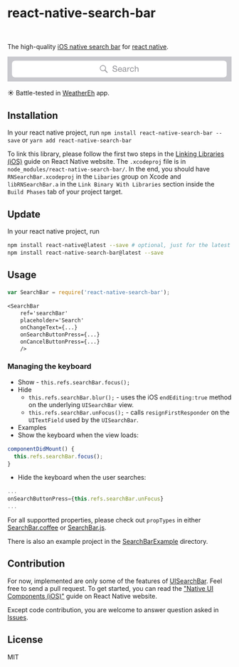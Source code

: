 # react-native-search-bar

<a href="https://www.npmjs.com/package/react-native-search-bar"><img src="https://badge.fury.io/js/react-native-search-bar.svg" alt="" height="18"></a>

The high-quality [iOS native search bar](https://developer.apple.com/documentation/uikit/uisearchbar) for [react native](https://facebook.github.io/react-native/).

<img src=".github/SearchBar.png"/>

:sunny: Battle-tested in [WeatherEh](https://itunes.apple.com/us/app/id1112813447) app.

## Installation

In your react native project, run `npm install react-native-search-bar --save`
or `yarn add react-native-search-bar`

To link this library, please follow the first two steps in the
[Linking Libraries (iOS)](http://facebook.github.io/react-native/docs/linking-libraries-ios.html)
guide on React Native website. The `.xcodeproj` file is in
`node_modules/react-native-search-bar/`. In the end, you should have
`RNSearchBar.xcodeproj` in the `Libaries` group on Xcode and `libRNSearchBar.a`
in the `Link Binary With Libraries` section inside the `Build Phases` tab of
your project target.

## Update

In your react native project, run

```Bash
npm install react-native@latest --save # optional, just for the latest react-native
npm install react-native-search-bar@latest --save
```

## Usage

```javascript
var SearchBar = require('react-native-search-bar');
```

```JSX
<SearchBar
	ref='searchBar'
	placeholder='Search'
	onChangeText={...}
	onSearchButtonPress={...}
	onCancelButtonPress={...}
	/>
```

### Managing the keyboard

* Show - `this.refs.searchBar.focus();`
* Hide
  * `this.refs.searchBar.blur();` - uses the iOS `endEditing:true` method on the
    underlying `UISearchBar` view.
  * `this.refs.searchBar.unFocus();` - calls `resignFirstResponder` on the
    `UITextField` used by the `UISearchBar`.
* Examples
* Show the keyboard when the view loads:

```javascript
componentDidMount() {
  this.refs.searchBar.focus();
}
```

* Hide the keyboard when the user searches:

```javascript
...
onSearchButtonPress={this.refs.searchBar.unFocus}
...
```

For all supportted properties, please check out `propTypes` in either
[SearchBar.coffee](SearchBar.coffee) or [SearchBar.js](SearchBar.js).

There is also an example project in the [SearchBarExample](SearchBarExample)
directory.

## Contribution

For now, implemented are only some of the features of
[UISearchBar](https://developer.apple.com/library/ios/documentation/UIKit/Reference/UISearchBar_Class/).
Feel free to send a pull request. To get started, you can read the
["Native UI Components (iOS)"](http://facebook.github.io/react-native/docs/native-components-ios.html)
guide on React Native website.

Except code contribution, you are welcome to answer question asked in
[Issues](https://github.com/umhan35/react-native-search-bar/issues).

## License

MIT
